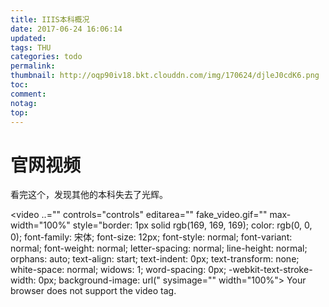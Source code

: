 ```yaml
---
title: IIIS本科概况
date: 2017-06-24 16:06:14
updated:
tags: THU
categories: todo
permalink:
thumbnail: http://oqp90iv18.bkt.clouddn.com/img/170624/djleJ0cdK6.png
toc:
comment:
notag:
top:
---
```


# 官网视频

看完这个，发现其他的本科失去了光辉。

<video ..="" controls="controls" editarea="" fake_video.gif="" max-width="100%" style="border: 1px solid rgb(169, 169, 169); color: rgb(0, 0, 0); font-family: 宋体; font-size: 12px; font-style: normal; font-variant: normal; font-weight: normal; letter-spacing: normal; line-height: normal; orphans: auto; text-align: start; text-indent: 0px; text-transform: none; white-space: normal; widows: 1; word-spacing: 0px; -webkit-text-stroke-width: 0px; background-image: url(" sysimage="" width="100%"><source src="http://iiis.tsinghua.edu.cn/uploadfile/yaoclass.mp4" type="video/mp4"> Your browser does not support the video tag.</video>